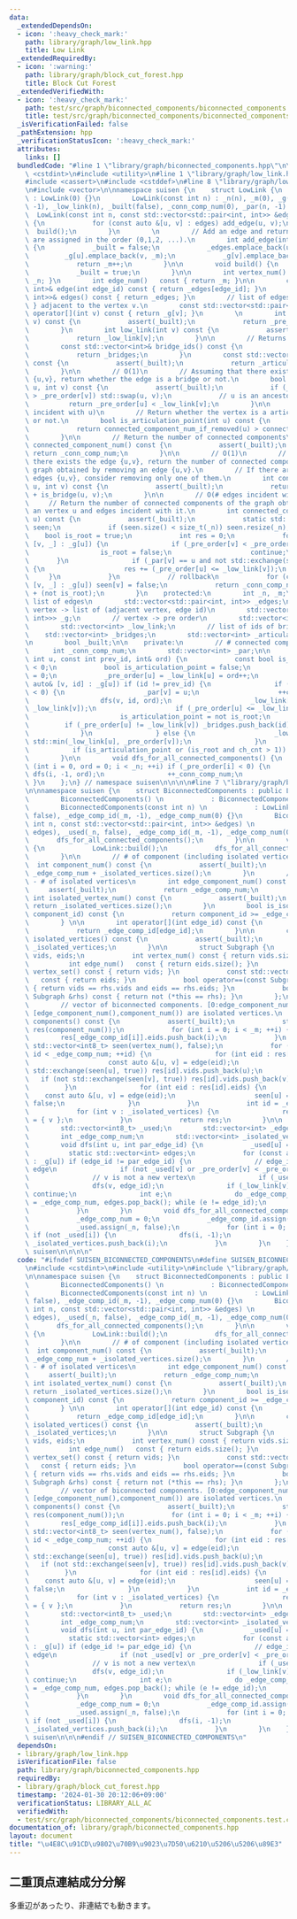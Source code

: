 ```yaml
---
data:
  _extendedDependsOn:
  - icon: ':heavy_check_mark:'
    path: library/graph/low_link.hpp
    title: Low Link
  _extendedRequiredBy:
  - icon: ':warning:'
    path: library/graph/block_cut_forest.hpp
    title: Block Cut Forest
  _extendedVerifiedWith:
  - icon: ':heavy_check_mark:'
    path: test/src/graph/biconnected_components/biconnected_components.test.cpp
    title: test/src/graph/biconnected_components/biconnected_components.test.cpp
  _isVerificationFailed: false
  _pathExtension: hpp
  _verificationStatusIcon: ':heavy_check_mark:'
  attributes:
    links: []
  bundledCode: "#line 1 \"library/graph/biconnected_components.hpp\"\n\n\n\n#include\
    \ <cstdint>\n#include <utility>\n#line 1 \"library/graph/low_link.hpp\"\n\n\n\n\
    #include <cassert>\n#include <cstddef>\n#line 8 \"library/graph/low_link.hpp\"\
    \n#include <vector>\n\nnamespace suisen {\n    struct LowLink {\n        LowLink()\
    \ : LowLink(0) {}\n        LowLink(const int n) : _n(n), _m(0), _g(n), _pre_order(n,\
    \ -1), _low_link(n), _built(false), _conn_comp_num(0), _par(n, -1) {}\n      \
    \  LowLink(const int n, const std::vector<std::pair<int, int>> &edges) : LowLink(n)\
    \ {\n            for (const auto &[u, v] : edges) add_edge(u, v);\n          \
    \  build();\n        }\n        \n        // Add an edge and return its ID. IDs\
    \ are assigned in the order (0,1,2, ...).\n        int add_edge(int u, int v)\
    \ {\n            _built = false;\n            _edges.emplace_back(u, v);\n   \
    \         _g[u].emplace_back(v, _m);\n            _g[v].emplace_back(u, _m);\n\
    \            return _m++;\n        }\n\n        void build() {\n            dfs_for_all_connected_components();\n\
    \            _built = true;\n        }\n\n        int vertex_num() const { return\
    \ _n; }\n        int edge_num()   const { return _m; }\n\n        const std::pair<int,\
    \ int>& edge(int edge_id) const { return _edges[edge_id]; }\n        const std::vector<std::pair<int,\
    \ int>>& edges() const { return _edges; }\n        // list of edges { u, edge_id\
    \ } adjacent to the vertex v.\n        const std::vector<std::pair<int, int>>&\
    \ operator[](int v) const { return _g[v]; }\n        \n        int pre_order(int\
    \ v) const {\n            assert(_built);\n            return _pre_order[v];\n\
    \        }\n        int low_link(int v) const {\n            assert(_built);\n\
    \            return _low_link[v];\n        }\n\n        // Returns IDs of bridges.\n\
    \        const std::vector<int>& bridge_ids() const {\n            assert(_built);\n\
    \            return _bridges;\n        }\n        const std::vector<int>& articulation_points()\
    \ const {\n            assert(_built);\n            return _articulation_points;\n\
    \        }\n\n        // O(1)\n        // Assuming that there exists the edge\
    \ {u,v}, return whether the edge is a bridge or not.\n        bool is_bridge(int\
    \ u, int v) const {\n            assert(_built);\n            if (_pre_order[u]\
    \ > _pre_order[v]) std::swap(u, v);\n            // u is an ancestor of v\n  \
    \          return _pre_order[u] < _low_link[v];\n        }\n\n        // O(# edges\
    \ incident with u)\n        // Return whether the vertex is a articulation point\
    \ or not.\n        bool is_articulation_point(int u) const {\n            assert(_built);\n\
    \            return connected_component_num_if_removed(u) > connected_component_num();\n\
    \        }\n\n        // Return the number of connected components\n        int\
    \ connected_component_num() const {\n            assert(_built);\n           \
    \ return _conn_comp_num;\n        }\n\n        // O(1)\n        // Assuming that\
    \ there exists the edge {u,v}, return the number of connected components of the\
    \ graph obtained by removing an edge {u,v}.\n        // If there are multiple\
    \ edges {u,v}, consider removing only one of them.\n        int connected_component_num_if_removed(int\
    \ u, int v) const {\n            assert(_built);\n            return _conn_comp_num\
    \ + is_bridge(u, v);\n        }\n\n        // O(# edges incident with u)\n   \
    \     // Return the number of connected components of the graph obtained by removing\
    \ an vertex u and edges incident with it.\n        int connected_component_num_if_removed(int\
    \ u) const {\n            assert(_built);\n            static std::vector<int8_t>\
    \ seen;\n            if (seen.size() < size_t(_n)) seen.resize(_n);\n        \
    \    bool is_root = true;\n            int res = 0;\n            for (const auto&\
    \ [v, _] : _g[u]) {\n                if (_pre_order[v] < _pre_order[u]) {\n  \
    \                  is_root = false;\n                    continue;\n         \
    \       }\n                if (_par[v] == u and not std::exchange(seen[v], true))\
    \ {\n                    res += (_pre_order[u] <= _low_link[v]);\n           \
    \     }\n            }\n            // rollback\n            for (const auto&\
    \ [v, _] : _g[u]) seen[v] = false;\n            return _conn_comp_num - 1 + res\
    \ + (not is_root);\n        }\n    protected:\n        int _n, _m;\n        //\
    \ list of edges\n        std::vector<std::pair<int, int>> _edges;\n        //\
    \ vertex -> list of (adjacent vertex, edge id)\n        std::vector<std::vector<std::pair<int,\
    \ int>>> _g;\n        // vertex -> pre order\n        std::vector<int> _pre_order;\n\
    \        std::vector<int> _low_link;\n        // list of ids of bridges\n    \
    \    std::vector<int> _bridges;\n        std::vector<int> _articulation_points;\n\
    \n        bool _built;\n\n    private:\n        // # connected components\n  \
    \      int _conn_comp_num;\n        std::vector<int> _par;\n\n        void dfs(const\
    \ int u, const int prev_id, int& ord) {\n            const bool is_root = prev_id\
    \ < 0;\n            bool is_articulation_point = false;\n            int ch_cnt\
    \ = 0;\n            _pre_order[u] = _low_link[u] = ord++;\n            for (const\
    \ auto& [v, id] : _g[u]) if (id != prev_id) {\n                if (_pre_order[v]\
    \ < 0) {\n                    _par[v] = u;\n                    ++ch_cnt;\n  \
    \                  dfs(v, id, ord);\n                    _low_link[u] = std::min(_low_link[u],\
    \ _low_link[v]);\n                    if (_pre_order[u] <= _low_link[v]) {\n \
    \                       is_articulation_point = not is_root;\n               \
    \         if (_pre_order[u] != _low_link[v]) _bridges.push_back(id);\n       \
    \             }\n                } else {\n                    _low_link[u] =\
    \ std::min(_low_link[u], _pre_order[v]);\n                }\n            }\n \
    \           if (is_articulation_point or (is_root and ch_cnt > 1)) _articulation_points.push_back(u);\n\
    \        }\n\n        void dfs_for_all_connected_components() {\n            for\
    \ (int i = 0, ord = 0; i < _n; ++i) if (_pre_order[i] < 0) {\n               \
    \ dfs(i, -1, ord);\n                ++_conn_comp_num;\n            }\n       \
    \ }\n    };\n} // namespace suisen\n\n\n\n#line 7 \"library/graph/biconnected_components.hpp\"\
    \n\nnamespace suisen {\n    struct BiconnectedComponents : public LowLink {\n\
    \        BiconnectedComponents() \n            : BiconnectedComponents(0) {}\n\
    \        BiconnectedComponents(const int n) \n            : LowLink(n), _used(_n,\
    \ false), _edge_comp_id(_m, -1), _edge_comp_num(0) {}\n        BiconnectedComponents(const\
    \ int n, const std::vector<std::pair<int, int>> &edges) \n            : LowLink(n,\
    \ edges), _used(_n, false), _edge_comp_id(_m, -1), _edge_comp_num(0) {\n     \
    \       dfs_for_all_connected_components();\n        }\n\n        void build()\
    \ {\n            LowLink::build();\n            dfs_for_all_connected_components();\n\
    \        }\n\n        // # of component (including isolated vertices)\n      \
    \  int component_num() const {\n            assert(_built);\n            return\
    \ _edge_comp_num + _isolated_vertices.size();\n        }\n        // component_num()\
    \ - # of isolated vertices\n        int edge_component_num() const {\n       \
    \     assert(_built);\n            return _edge_comp_num;\n        }\n       \
    \ int isolated_vertex_num() const {\n            assert(_built);\n           \
    \ return _isolated_vertices.size();\n        }\n        bool is_isolated_component(int\
    \ component_id) const {\n            return component_id >= _edge_comp_num;\n\
    \        } \n\n        int operator[](int edge_id) const {\n            assert(_built);\n\
    \            return _edge_comp_id[edge_id];\n        }\n\n        const std::vector<int>&\
    \ isolated_vertices() const {\n            assert(_built);\n            return\
    \ _isolated_vertices;\n        }\n\n        struct Subgraph {\n            std::vector<int>\
    \ vids, eids;\n            int vertex_num() const { return vids.size(); }\n  \
    \          int edge_num()   const { return eids.size(); }\n            const std::vector<int>&\
    \ vertex_set() const { return vids; }\n            const std::vector<int>& edge_set()\
    \   const { return eids; }\n            bool operator==(const Subgraph &rhs) const\
    \ { return vids == rhs.vids and eids == rhs.eids; }\n            bool operator!=(const\
    \ Subgraph &rhs) const { return not (*this == rhs); }\n        };\n        \n\
    \        // vector of biconnected components. [0:edge_component_num()) has edges,\
    \ [edge_component_num(),component_num()) are isolated vertices.\n        std::vector<Subgraph>\
    \ components() const {\n            assert(_built);\n            std::vector<Subgraph>\
    \ res(component_num());\n            for (int i = 0; i < _m; ++i) {\n        \
    \        res[_edge_comp_id[i]].eids.push_back(i);\n            }\n           \
    \ std::vector<int8_t> seen(vertex_num(), false);\n            for (int id = 0;\
    \ id < _edge_comp_num; ++id) {\n                for (int eid : res[id].eids) {\n\
    \                    const auto &[u, v] = edge(eid);\n                    if (not\
    \ std::exchange(seen[u], true)) res[id].vids.push_back(u);\n                 \
    \   if (not std::exchange(seen[v], true)) res[id].vids.push_back(v);\n       \
    \         }\n                for (int eid : res[id].eids) {\n                \
    \    const auto &[u, v] = edge(eid);\n                    seen[u] = seen[v] =\
    \ false;\n                }\n            }\n            int id = _edge_comp_num;\n\
    \            for (int v : _isolated_vertices) {\n                res[id++].vids\
    \ = { v };\n            }\n            return res;\n        }\n\n    private:\n\
    \        std::vector<int8_t> _used;\n        std::vector<int> _edge_comp_id;\n\
    \        int _edge_comp_num;\n        std::vector<int> _isolated_vertices;\n\n\
    \        void dfs(int u, int par_edge_id) {\n            _used[u] = true;\n  \
    \          static std::vector<int> edges;\n            for (const auto &[v, edge_id]\
    \ : _g[u]) if (edge_id != par_edge_id) {\n                // edge_id is a new\
    \ edge\n                if (not _used[v] or _pre_order[v] < _pre_order[u]) edges.push_back(edge_id);\n\
    \                // v is not a new vertex\n                if (_used[v]) continue;\n\
    \                dfs(v, edge_id);\n                if (_low_link[v] < _pre_order[u])\
    \ continue;\n                int e;\n                do _edge_comp_id[e = edges.back()]\
    \ = _edge_comp_num, edges.pop_back(); while (e != edge_id);\n                _edge_comp_num++;\n\
    \            }\n        }\n        void dfs_for_all_connected_components() {\n\
    \            _edge_comp_num = 0;\n            _edge_comp_id.assign(_m, -1);\n\
    \            _used.assign(_n, false);\n            for (int i = 0; i < _n; ++i)\
    \ if (not _used[i]) {\n                dfs(i, -1);\n                if (_g[i].empty())\
    \ _isolated_vertices.push_back(i);\n            }\n        }\n    };\n} // namespace\
    \ suisen\n\n\n\n"
  code: "#ifndef SUISEN_BICONNECTED_COMPONENTS\n#define SUISEN_BICONNECTED_COMPONENTS\n\
    \n#include <cstdint>\n#include <utility>\n#include \"library/graph/low_link.hpp\"\
    \n\nnamespace suisen {\n    struct BiconnectedComponents : public LowLink {\n\
    \        BiconnectedComponents() \n            : BiconnectedComponents(0) {}\n\
    \        BiconnectedComponents(const int n) \n            : LowLink(n), _used(_n,\
    \ false), _edge_comp_id(_m, -1), _edge_comp_num(0) {}\n        BiconnectedComponents(const\
    \ int n, const std::vector<std::pair<int, int>> &edges) \n            : LowLink(n,\
    \ edges), _used(_n, false), _edge_comp_id(_m, -1), _edge_comp_num(0) {\n     \
    \       dfs_for_all_connected_components();\n        }\n\n        void build()\
    \ {\n            LowLink::build();\n            dfs_for_all_connected_components();\n\
    \        }\n\n        // # of component (including isolated vertices)\n      \
    \  int component_num() const {\n            assert(_built);\n            return\
    \ _edge_comp_num + _isolated_vertices.size();\n        }\n        // component_num()\
    \ - # of isolated vertices\n        int edge_component_num() const {\n       \
    \     assert(_built);\n            return _edge_comp_num;\n        }\n       \
    \ int isolated_vertex_num() const {\n            assert(_built);\n           \
    \ return _isolated_vertices.size();\n        }\n        bool is_isolated_component(int\
    \ component_id) const {\n            return component_id >= _edge_comp_num;\n\
    \        } \n\n        int operator[](int edge_id) const {\n            assert(_built);\n\
    \            return _edge_comp_id[edge_id];\n        }\n\n        const std::vector<int>&\
    \ isolated_vertices() const {\n            assert(_built);\n            return\
    \ _isolated_vertices;\n        }\n\n        struct Subgraph {\n            std::vector<int>\
    \ vids, eids;\n            int vertex_num() const { return vids.size(); }\n  \
    \          int edge_num()   const { return eids.size(); }\n            const std::vector<int>&\
    \ vertex_set() const { return vids; }\n            const std::vector<int>& edge_set()\
    \   const { return eids; }\n            bool operator==(const Subgraph &rhs) const\
    \ { return vids == rhs.vids and eids == rhs.eids; }\n            bool operator!=(const\
    \ Subgraph &rhs) const { return not (*this == rhs); }\n        };\n        \n\
    \        // vector of biconnected components. [0:edge_component_num()) has edges,\
    \ [edge_component_num(),component_num()) are isolated vertices.\n        std::vector<Subgraph>\
    \ components() const {\n            assert(_built);\n            std::vector<Subgraph>\
    \ res(component_num());\n            for (int i = 0; i < _m; ++i) {\n        \
    \        res[_edge_comp_id[i]].eids.push_back(i);\n            }\n           \
    \ std::vector<int8_t> seen(vertex_num(), false);\n            for (int id = 0;\
    \ id < _edge_comp_num; ++id) {\n                for (int eid : res[id].eids) {\n\
    \                    const auto &[u, v] = edge(eid);\n                    if (not\
    \ std::exchange(seen[u], true)) res[id].vids.push_back(u);\n                 \
    \   if (not std::exchange(seen[v], true)) res[id].vids.push_back(v);\n       \
    \         }\n                for (int eid : res[id].eids) {\n                \
    \    const auto &[u, v] = edge(eid);\n                    seen[u] = seen[v] =\
    \ false;\n                }\n            }\n            int id = _edge_comp_num;\n\
    \            for (int v : _isolated_vertices) {\n                res[id++].vids\
    \ = { v };\n            }\n            return res;\n        }\n\n    private:\n\
    \        std::vector<int8_t> _used;\n        std::vector<int> _edge_comp_id;\n\
    \        int _edge_comp_num;\n        std::vector<int> _isolated_vertices;\n\n\
    \        void dfs(int u, int par_edge_id) {\n            _used[u] = true;\n  \
    \          static std::vector<int> edges;\n            for (const auto &[v, edge_id]\
    \ : _g[u]) if (edge_id != par_edge_id) {\n                // edge_id is a new\
    \ edge\n                if (not _used[v] or _pre_order[v] < _pre_order[u]) edges.push_back(edge_id);\n\
    \                // v is not a new vertex\n                if (_used[v]) continue;\n\
    \                dfs(v, edge_id);\n                if (_low_link[v] < _pre_order[u])\
    \ continue;\n                int e;\n                do _edge_comp_id[e = edges.back()]\
    \ = _edge_comp_num, edges.pop_back(); while (e != edge_id);\n                _edge_comp_num++;\n\
    \            }\n        }\n        void dfs_for_all_connected_components() {\n\
    \            _edge_comp_num = 0;\n            _edge_comp_id.assign(_m, -1);\n\
    \            _used.assign(_n, false);\n            for (int i = 0; i < _n; ++i)\
    \ if (not _used[i]) {\n                dfs(i, -1);\n                if (_g[i].empty())\
    \ _isolated_vertices.push_back(i);\n            }\n        }\n    };\n} // namespace\
    \ suisen\n\n\n#endif // SUISEN_BICONNECTED_COMPONENTS\n"
  dependsOn:
  - library/graph/low_link.hpp
  isVerificationFile: false
  path: library/graph/biconnected_components.hpp
  requiredBy:
  - library/graph/block_cut_forest.hpp
  timestamp: '2024-01-30 20:12:06+09:00'
  verificationStatus: LIBRARY_ALL_AC
  verifiedWith:
  - test/src/graph/biconnected_components/biconnected_components.test.cpp
documentation_of: library/graph/biconnected_components.hpp
layout: document
title: "\u4E8C\u91CD\u9802\u70B9\u9023\u7D50\u6210\u5206\u5206\u89E3"
---
```

## 二重頂点連結成分分解

多重辺があったり、非連結でも動きます。
